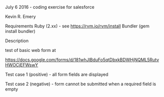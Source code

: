 July 6 2016 - coding exercise for salesforce

Kevin R. Emery

Requirements
Ruby (2.xx) - see https://rvm.io/rvm/install
Bundler (gem install bundler)

Description

test of basic web form at

https://docs.google.com/forms/d/181whJlBduFo5qtDbxkBDWHjNQML5RutvHWOCjEFWswY

Test case 1 (positive) - all form fields are displayed

Test case 2 (negative) - form cannot be submitted when a required field is empty
